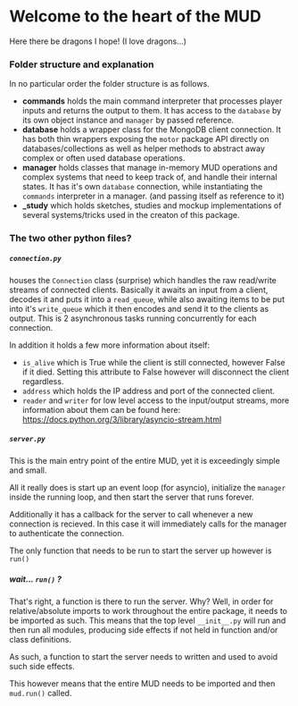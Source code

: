 # Welcome to the heart of the MUD

Here there be dragons I hope! (I love dragons...)

### Folder structure and explanation

In no particular order the folder structure is as follows.

* **commands** holds the main command interpreter that processes player inputs and returns the output to them. It has access to the `database` by its own object instance and `manager` by passed reference.
* **database** holds a wrapper class for the MongoDB client connection. It has both thin wrappers exposing the `motor` package API directly on databases/collections as well as helper methods to abstract away complex or often used database operations.
* **manager** holds classes that manage in-memory MUD operations and complex systems that need to keep track of, and handle their internal states. It has it's own `database` connection, while instantiating the `commands` interpreter in a manager. (and passing itself as reference to it)
* **_study** which holds sketches, studies and mockup implementations of several systems/tricks used in the creaton of this package.

### The two other python files?

##### `connection.py`

houses the `Connection` class (surprise) which handles the raw read/write streams of connected clients. Basically it awaits an input from a client, decodes it and puts it into a `read_queue`, while also awaiting items to be put into it's `write_queue` which it then encodes and send it to the clients as output. This is 2 asynchronous tasks running concurrently for each connection.

In addition it holds a few more information about itself: 

* `is_alive` which is True while the client is still connected, however False if it died. Setting this attribute to False however will disconnect the client regardless.
* `address` which holds the IP address and port of the connected client.
* `reader` and `writer` for low level access to the input/output streams, more information about them can be found here: <https://docs.python.org/3/library/asyncio-stream.html>

##### `server.py`

This is the main entry point of the entire MUD, yet it is exceedingly simple and small.

All it really does is start up an event loop (for asyncio), initialize the `manager` inside the running loop, and then start the server that runs forever.

Additionally it has a callback for the server to call whenever a new connection is recieved. In this case it will immediately calls for the manager to authenticate the connection.

The only function that needs to be run to start the server up however is `run()`

##### wait... `run()` ?

That's right, a function is there to run the server. Why? Well, in order for relative/absolute imports to work throughout the entire package, it needs to be imported as such. This means that the top level `__init__.py` will run and then run all modules, producing side effects if not held in function and/or class definitions. 

As such, a function to start the server needs to written and used to avoid such side effects.

This however means that the entire MUD needs to be imported and then `mud.run()` called.